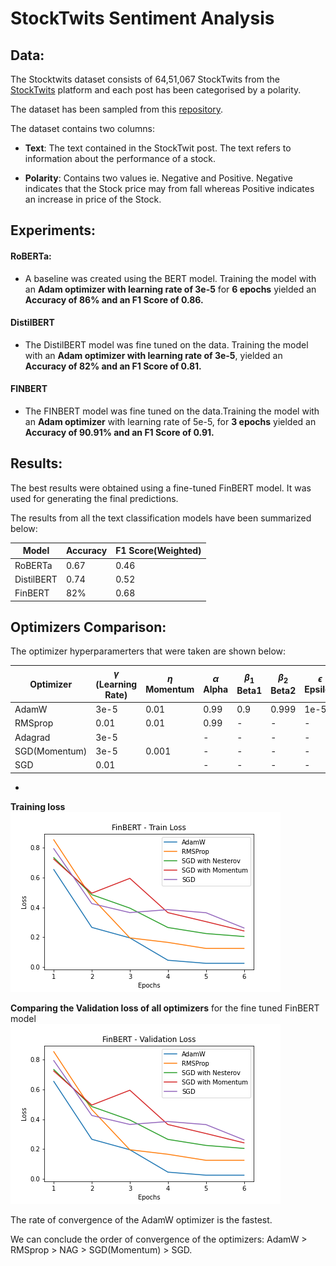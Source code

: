 # StockTwits Sentiment Analysis


## Data:

The Stocktwits dataset consists of 64,51,067 StockTwits from the [StockTwits](https://stocktwits.com/) platform and each post has been categorised by a polarity.

The dataset has been sampled from this [repository](https://github.com/mjag7682/NLP-of-StockTwits-data-for-predicting-stocks).

The dataset contains two columns: <br>

- **Text**: The text contained in the StockTwit post. The text refers to information about the performance of a stock.

- **Polarity**: Contains two values ie. Negative and Positive. Negative indicates that the Stock price may from fall whereas Positive indicates an increase in price of the Stock.
  <br>

## Experiments:

#### **RoBERTa:**

- A baseline was created using the BERT model. Training the model with an **Adam optimizer with learning rate of 3e-5** for **6 epochs** yielded an **Accuracy of 86% and an F1 Score of 0.86.**

#### **DistilBERT**

- The DistilBERT model was fine tuned on the data. Training the model with an **Adam optimizer with learning rate of 3e-5**, yielded an **Accuracy of 82% and an F1 Score of 0.81.**

#### **FINBERT**

- The FINBERT model was fine tuned on the data.Training the model with an **Adam optimizer** with learning rate of 5e-5, for **3 epochs** yielded an **Accuracy of 90.91% and an F1 Score of 0.91.**


## Results:

The best results were obtained using a fine-tuned FinBERT model. It was used for generating the final predictions.

The results from all the text classification models have been summarized below:

| Model      | Accuracy | F1 Score(Weighted) |
| ---------- | -------- | ------------------ |
| RoBERTa    | 0.67     | 0.46               |
| DistilBERT | 0.74     | 0.52               |
| FinBERT    | 82%      | 0.68               |


## Optimizers Comparison:

The optimizer hyperparamerters that were taken are shown below:

| Optimizer     | $\gamma$ (Learning Rate)  | $\eta$ Momentum  | $\alpha$ Alpha  | $\beta_1$ Beta1  | $\beta_2$ Beta2  | $\epsilon$ Epsilon  |
| ------------- | ---------------------- | --------------- | -------------- | --------------- | --------------- | ------------------ |
| AdamW         | 3e-5                   | 0.01            | 0.99            | 0.9             | 0.999           | 1e-5               |
| RMSprop       | 0.01                   | 0.01            | 0.99           | -               | -               | -                  |
| Adagrad       | 3e-5                   |                 | -              | -               | -               | -                  |
| SGD(Momentum) | 3e-5                   | 0.001           | -              | -               | -               | -                  |
| SGD           | 0.01                   |                 | -              | -               | -               | -                  |

-
**Training loss** <br>
<img src = "plots/FinBERT_Train_Loss.png">

**Comparing the Validation loss of all optimizers** for the fine tuned FinBERT model
<br>
<img src = "plots/FinBERT_Validation_Loss.png">

The rate of convergence of the AdamW optimizer is the fastest.

We can conclude the order of convergence of the optimizers:
AdamW > RMSprop > NAG > SGD(Momentum) > SGD.